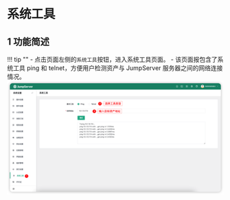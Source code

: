 # 系统工具

## 1 功能简述
!!! tip ""
    - 点击页面左侧的`系统工具`按钮，进入系统工具页面。
    - 该页面报包含了系统工具 ping 和 telnet，方便用户检测资产与 JumpServer 服务器之间的网络连接情况。
![telnet_ping01](../../img/telnet_ping01.png)
